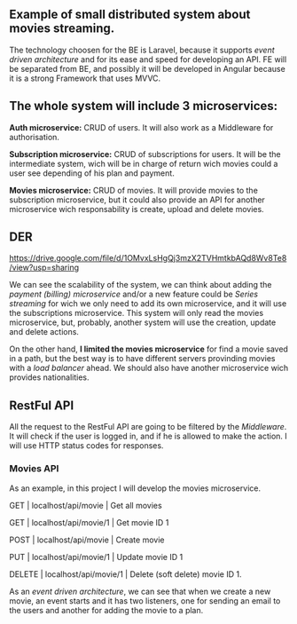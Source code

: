 ## Example of small distributed system about movies streaming.

The technology choosen for the BE is Laravel, because it supports *event driven architecture* and for its ease and speed for developing an API. FE will be separated from BE, and possibly it will be developed in Angular because it is a strong Framework that uses MVVC. 

## The whole system will include 3 microservices:

**Auth microservice:** CRUD of users. It will also work as a Middleware for authorisation.

**Subscription microservice:** CRUD of subscriptions for users. It will be the intermediate system, wich will be in charge of return wich movies could a user see depending of his plan and payment. 

**Movies microservice:** CRUD of movies. It will provide movies to the subscription microservice, but it could also provide an API for another microservice wich responsability is create, upload and delete movies. 

## DER

https://drive.google.com/file/d/1OMvxLsHgQj3mzX2TVHmtkbAQd8Wv8Te8/view?usp=sharing

We can see the scalability of the system, we can think about adding the *payment (billing) microservice* and/or a new feature could be *Series streaming* for wich we only need to add its own microservice, and it will use the subscriptions microservice. 
This system will only read the movies microservice, but, probably, another system will use the creation, update and delete actions.

On the other hand, **I limited the movies microservice** for find a movie saved in a path, but the best way is to have different servers provinding movies with a *load balancer* ahead. We should also have another microservice wich provides nationalities.

## RestFul API

All the request to the RestFul API are going to be filtered by the *Middleware*. It will check if the user is logged in, and if he is allowed to make the action. I will use HTTP status codes for responses.

### Movies API
As an example, in this project I will develop the movies microservice.

GET         |  localhost/api/movie    |   Get all movies

GET         |  localhost/api/movie/1  |   Get movie ID 1

POST        |  localhost/api/movie    |  Create movie

PUT         |  localhost/api/movie/1  |  Update movie ID 1

DELETE      |  localhost/api/movie/1  |  Delete (soft delete) movie ID 1.

As an *event driven architecture*, we can see that when we create a new movie, an event starts and it has two listeners, one for sending an email to the users and another for adding the movie to a plan.




